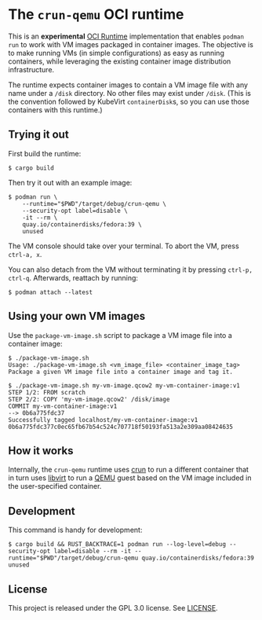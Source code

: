 # The `crun-qemu` OCI runtime

This is an **experimental** [OCI Runtime] implementation that enables `podman
run` to work with VM images packaged in container images. The objective is to
make running VMs (in simple configurations) as easy as running containers, while
leveraging the existing container image distribution infrastructure.

The runtime expects container images to contain a VM image file with any name
under a `/disk` directory. No other files may exist under `/disk`. (This is the
convention followed by KubeVirt `containerDisk`s, so you can use those
containers with this runtime.)

## Trying it out

First build the runtime:

```console
$ cargo build
```

Then try it out with an example image:

```console
$ podman run \
    --runtime="$PWD"/target/debug/crun-qemu \
    --security-opt label=disable \
    -it --rm \
    quay.io/containerdisks/fedora:39 \
    unused
```

The VM console should take over your terminal. To abort the VM, press `ctrl-a,
x`.

You can also detach from the VM without terminating it by pressing `ctrl-p,
ctrl-q`. Afterwards, reattach by running:

```console
$ podman attach --latest
```

## Using your own VM images

Use the `package-vm-image.sh` script to package a VM image file into a container
image:

```console
$ ./package-vm-image.sh
Usage: ./package-vm-image.sh <vm_image_file> <container_image_tag>
Package a given VM image file into a container image and tag it.

$ ./package-vm-image.sh my-vm-image.qcow2 my-vm-container-image:v1
STEP 1/2: FROM scratch
STEP 2/2: COPY 'my-vm-image.qcow2' /disk/image
COMMIT my-vm-container-image:v1
--> 0b6a775fdc37
Successfully tagged localhost/my-vm-container-image:v1
0b6a775fdc377c0ec65fb67b54c524c707718f50193fa513a2e309aa08424635
```

## How it works

Internally, the `crun-qemu` runtime uses [crun] to run a different container
that in turn uses [libvirt] to run a [QEMU] guest based on the VM image included
in the user-specified container.

## Development

This command is handy for development:

```console
$ cargo build && RUST_BACKTRACE=1 podman run --log-level=debug --security-opt label=disable --rm -it --runtime="$PWD"/target/debug/crun-qemu quay.io/containerdisks/fedora:39 unused
```

## License

This project is released under the GPL 3.0 license. See [LICENSE](LICENSE).

[crun]: https://github.com/containers/crun
[libvirt]: https://libvirt.org/
[OCI Runtime]: https://github.com/opencontainers/runtime-spec/blob/v1.1.0/spec.md
[QEMU]: https://www.qemu.org/

